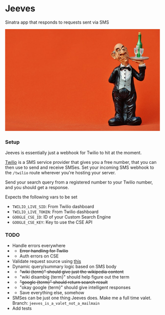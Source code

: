 # Jeeves
Sinatra app that responds to requests sent via SMS

![CC0 Public Domain](butler.jpg?raw=true "Jeeves")

### Setup
Jeeves is essentially just a webhook for Twilio to hit at the moment.

[Twilio](twilio.com) is a SMS service provider that gives you a free number, that you can then use to send and receive SMSes. Set your incoming SMS webhook to the `/twilio` route wherever you're hosting your server.

Send your search query from a registered number to your Twilio number, and you should get a response.

Expects the following vars to be set
 - `TWILIO_LIVE_SID`: From Twilio dashboard
 - `TWILIO_LIVE_TOKEN`: From Twilio dashboard
 - `GOOGLE_CSE_ID`: ID of your Custom Search Engine
 - `GOOGLE_CSE_KEY`: Key to use the CSE API

### TODO
 - Handle errors everywhere
 - - ~~Error handling for Twilio~~
 - - Auth errors on CSE
 - Validate request source using [this](https://www.twilio.com/docs/api/security)
 - Dynamic query/summary logic based on SMS body
 - - ~~"wiki {term}" should give just the wikipedia content~~
 - - "wiki disambig {term}" should help figure out the term
 - - ~~"google {term}" should return search result~~
 - - "okay google {term}" should give intelligent responses
 - - Save everything else, somehow
 - SMSes can be just one thing Jeeves does. Make me a full time valet. Branch: `jeeves_is_a_valet_not_a_mailmain`
 - Add tests
